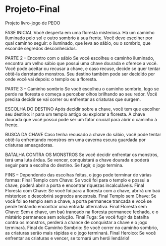 # Projeto-Final
Projeto livro-jogo de PEOO

FASE INICIAL
Você desperta em uma floresta misteriosa. Há um caminho iluminado pelo sol e outro sombrio à sua frente. Você deve escolher por qual caminho seguir: o iluminado, que leva ao sábio, ou o sombrio, que esconde segredos desconhecidos.

PARTE 2 – Encontro com o sábio
Se você escolheu o caminho iluminado, encontra um velho sábio que possui uma chave dourada e oferece a você. Você pode aceitar ou recusar a chave, e caso recuse, decide se quer tentar obtê-la derrotando monstros. Seu destino também pode ser decidido por onde você vai depois: o templo ou a floresta.

PARTE 3 – Caminho sombrio
Se você escolheu o caminho sombrio, logo se perde na floresta e começa a perceber olhos brilhando ao seu redor. Você precisa decidir se vai correr ou enfrentar as criaturas que surgem.

ESCOLHA DO DESTINO
Após decidir sobre a chave, você tem que escolher seu destino: ir para um templo antigo ou explorar a floresta. A chave dourada que você possui pode ser um fator crucial para abrir o caminho à frente.

BUSCA DA CHAVE
Caso tenha recusado a chave do sábio, você pode tentar obtê-la enfrentando monstros em uma caverna escura guardada por criaturas ameaçadoras.

BATALHA CONTRA OS MONSTROS
Se você decidir enfrentar os monstros, terá uma luta árdua. Se vencer, conquistará a chave dourada e poderá seguir para a escolha do destino. Se fugir, o jogo termina.

FINS – Dependendo das escolhas feitas, o jogo pode terminar de várias formas:
Final Templo com Chave: Se você foi para o templo e possui a chave, poderá abrir a porta e encontrar riquezas incalculáveis.
Final Floresta com Chave: Se você foi para a floresta com a chave, abrirá um baú misterioso e descobrirá segredos ancestrais.
Final Templo sem Chave: Se você foi ao templo sem a chave, a porta permanece trancada e você se perde tentando encontrar uma entrada alternativa.
Final Floresta sem Chave: Sem a chave, um baú trancado na floresta permanece fechado, e o mistério permanece sem solução.
Final Fuga: Se você fugir da batalha contra os monstros, perderá a chance de conquistar a chave e o jogo terminará.
Final do Caminho Sombrio: Se você correr no caminho sombrio, as criaturas serão mais rápidas e o jogo terminará.
Final Heroico: Se você enfrentar as criaturas e vencer, se tornará um herói lendário!

